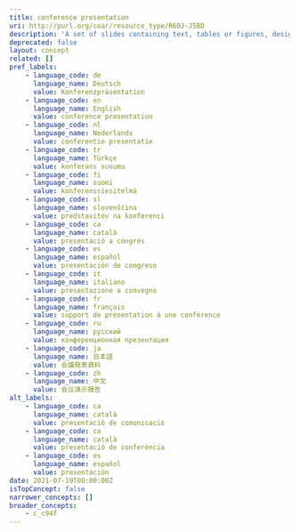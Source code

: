 ```yaml
---
title: conference presentation
uri: http://purl.org/coar/resource_type/R60J-J5BD
description: 'A set of slides containing text, tables or figures, designed to communicate ideas or research results, for projection and viewing by an audience at a conference, symposium, seminar, lecture, workshop or other gatherings. [Source: Adapted from http://purl.org/spar/fabio/Presentation]'
deprecated: false
layout: concept
related: []
pref_labels:
    - language_code: de
      language_name: Deutsch
      value: Konferenzpräsentation
    - language_code: en
      language_name: English
      value: conference presentation
    - language_code: nl
      language_name: Nederlands
      value: conferentie presentatie
    - language_code: tr
      language_name: Türkçe
      value: konferans sunumu
    - language_code: fi
      language_name: suomi
      value: konferenssiesitelmä
    - language_code: sl
      language_name: slovenščina
      value: predstavitev na konferenci
    - language_code: ca
      language_name: català
      value: presentació a congrés
    - language_code: es
      language_name: español
      value: presentación de congreso
    - language_code: it
      language_name: italiano
      value: presentazione a convegno
    - language_code: fr
      language_name: français
      value: support de présentation à une conférence
    - language_code: ru
      language_name: русский
      value: конференционная презентация
    - language_code: ja
      language_name: 日本語
      value: 会議発表資料
    - language_code: zh
      language_name: 中文
      value: 会议演示报告
alt_labels:
    - language_code: ca
      language_name: català
      value: presentació de comunicació
    - language_code: ca
      language_name: català
      value: presentació de conferència
    - language_code: es
      language_name: español
      value: presentación
date: 2021-07-19T00:00:00Z
isTopConcept: false
narrower_concepts: []
broader_concepts:
    - c_c94f
---
```


